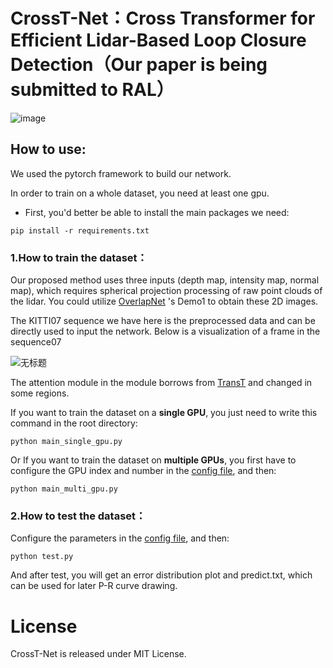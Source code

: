 # CrossT-Net：Cross Transformer for Efficient Lidar-Based Loop Closure Detection（Our paper is being submitted to RAL）
![image](https://user-images.githubusercontent.com/96043999/192136749-8d6608dd-4bc2-4689-bb2f-ecb775a2c2c2.png)


## How to use: 
We used the pytorch framework to build our network.
  
In order to train on a whole dataset, you need at least one gpu. 


* First, you'd better be able to install the main packages we need:
  
```
pip install -r requirements.txt 
```

### 1.How to train the dataset： 

Our proposed method uses three inputs (depth map, intensity map, normal map), which requires spherical projection processing of raw point clouds of the lidar. You could utilize [OverlapNet](https://github.com/PRBonn/OverlapNet) 's Demo1 to obtain these 2D images. 

The KITTI07 sequence we have here is the preprocessed data and can be directly used to input the network. Below is a visualization of a frame in the sequence07
 
![无标题](https://user-images.githubusercontent.com/96043999/192137765-17fa58c6-391b-4139-9c41-f85ec5991975.png)

The attention module in the module borrows from [TransT](https://github.com/chenxin-dlut/TransT) and changed in some regions.

If you want to train the dataset on a **single GPU**, you just need to write this command in the root directory:

``` 
python main_single_gpu.py
```

Or If you want to train the dataset on **multiple GPUs**, you first have to configure the GPU index and number in the [config file](https://github.com/Bryan-ZhengRui/CrossT-Net/blob/main/config/configfile.yaml), and then:

```
python main_multi_gpu.py 
```

### 2.How to test the dataset： 

Configure the parameters in the [config file](https://github.com/Bryan-ZhengRui/CrossT-Net/blob/main/config/configfile.yaml), and then:

``` 
python test.py
```

And after test, you will get an error distribution plot and predict.txt, which can be used for later P-R curve drawing.

# License

CrossT-Net is released under MIT License.

